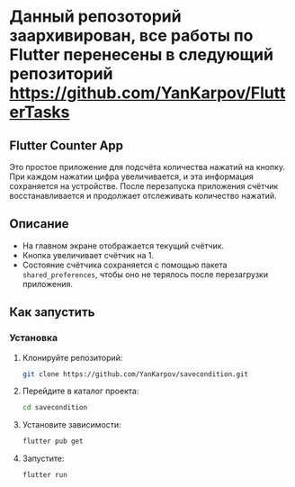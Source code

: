 # Данный репозоторий заархивирован, все работы по Flutter перенесены в следующий репозиторий https://github.com/YanKarpov/FlutterTasks

## Flutter Counter App

Это простое приложение для подсчёта количества нажатий на кнопку. При каждом нажатии цифра увеличивается, и эта информация сохраняется на устройстве. После перезапуска приложения счётчик восстанавливается и продолжает отслеживать количество нажатий.

## Описание

- На главном экране отображается текущий счётчик.
- Кнопка увеличивает счётчик на 1.
- Состояние счётчика сохраняется с помощью пакета `shared_preferences`, чтобы оно не терялось после перезагрузки приложения.

## Как запустить

### Установка

1. Клонируйте репозиторий:

   ```bash
   git clone https://github.com/YanKarpov/savecondition.git

2. Перейдите в каталог проекта:
   ```bash
   cd savecondition

3. Установите зависимости:
   ```bash
   flutter pub get

4. Запустите:
   ```bash
   flutter run
  
